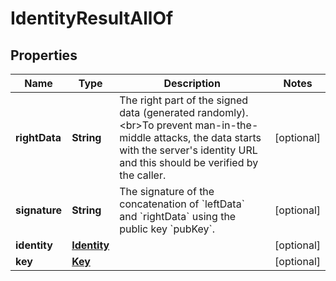 

# IdentityResultAllOf

## Properties

Name | Type | Description | Notes
------------ | ------------- | ------------- | -------------
**rightData** | **String** | The right part of the signed data (generated randomly). &lt;br&gt;To prevent man-in-the-middle attacks, the data starts with the server&#39;s identity URL and this should be verified by the caller.  |  [optional]
**signature** | **String** | The signature of the concatenation of &#x60;leftData&#x60; and &#x60;rightData&#x60; using the public key &#x60;pubKey&#x60;.  |  [optional]
**identity** | [**Identity**](Identity.md) |  |  [optional]
**key** | [**Key**](Key.md) |  |  [optional]




